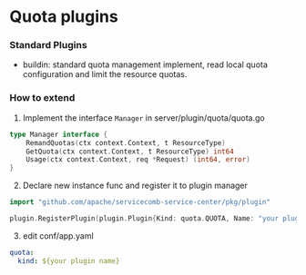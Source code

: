 # Quota plugins

### Standard Plugins

- buildin: standard quota management implement, read local quota configuration and limit the resource quotas.

### How to extend

1. Implement the interface `Manager` in server/plugin/quota/quota.go
```go
type Manager interface {
	RemandQuotas(ctx context.Context, t ResourceType)
	GetQuota(ctx context.Context, t ResourceType) int64
	Usage(ctx context.Context, req *Request) (int64, error)
}
```

2. Declare new instance func and register it to plugin manager
```go
import "github.com/apache/servicecomb-service-center/pkg/plugin"

plugin.RegisterPlugin(plugin.Plugin{Kind: quota.QUOTA, Name: "your plugin name", New: NewPluginInstanceFunc})
```

3. edit conf/app.yaml
```yaml
quota:
  kind: ${your plugin name}
```
